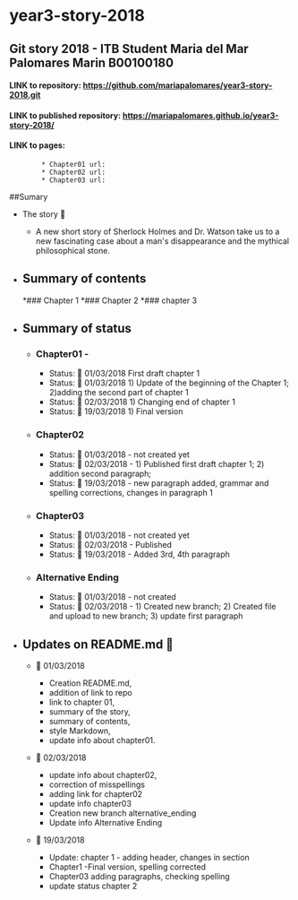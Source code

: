 # year3-story-2018

## Git story 2018 - ITB Student Maria del Mar Palomares Marin B00100180

#### LINK to repository: https://github.com/mariapalomares/year3-story-2018.git
#### LINK to published repository: https://mariapalomares.github.io/year3-story-2018/
#### LINK to pages:
			* Chapter01 url:  
			* Chapter02 url:  
			* Chapter03 url:
##Sumary
			
* The story :book:
	* A new short story of Sherlock Holmes and Dr. Watson take us to a new fascinating case about a man's disappearance and the mythical philosophical stone.
* ## Summary of contents
	*### Chapter 1
	*### Chapter 2
	*### chapter 3
* ## Summary of status
	* ### Chapter01 - 
		* Status: :calendar: 01/03/2018 First draft chapter 1
		* Status: :calendar: 01/03/2018 1) Update of the beginning of the Chapter 1; 2)adding the second part of chapter 1
		* Status: :calendar: 02/03/2018 1) Changing end of chapter 1
		* Status: :calendar: 19/03/2018 1) Final version
	* ### Chapter02
		* Status: :calendar: 01/03/2018 - not created yet
		* Status: :calendar: 02/03/2018 - 1) Published first draft chapter 1; 2) addition second paragraph; 
		* Status: :calendar: 19/03/2018 - new paragraph added, grammar and spelling corrections, changes in paragraph 1
	* ### Chapter03
		* Status: :calendar: 01/03/2018 - not created yet
		* Status: :calendar: 02/03/2018 - Published 
		* Status: :calendar: 19/03/2018 - Added 3rd, 4th paragraph 
	* ### Alternative Ending
		* Status: :calendar: 01/03/2018 - not created
		* Status: :calendar: 02/03/2018 - 1) Created new branch; 2) Created file and upload to new branch; 3) update first paragraph
		
* ## Updates on README.md :memo:
	* :calendar: 01/03/2018 
		* Creation README.md, 
		* addition of link to repo
		* link to chapter 01,
		* summary of the story, 
		* summary of contents, 
		* style Markdown, 
		* update info about chapter01.
	* :calendar: 02/03/2018 
		* update info about chapter02, 
		* correction of misspellings 
		* adding link for chapter02
		* update info chapter03
		* Creation new branch alternative_ending
		* Update info Alternative Ending
		
	* :calendar: 19/03/2018
		* Update: chapter 1 - adding header, changes in section
		* Chapter1 -Final version, spelling corrected
		* Chapter03 adding paragraphs, checking spelling
		* update status chapter 2
		
